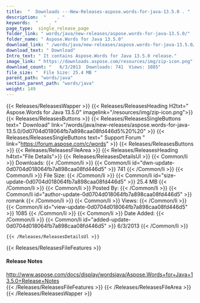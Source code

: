 ```yaml
---
title:  "  Downloads ---New-Releases-aspose.words-for-java-13.5.0 . " 
description:  "    . " 
keywords:  "    . " 
page_type:  single_release_page
folder_link: " words/java/new-releases/aspose.words-for-java-13.5.0/"
folder_name: " Aspose.Words for Java 13.5.0"
download_link: " /words/java/new-releases/aspose.words-for-java-13.5.0/0d0704d018064fb7a898caa08fd446d5"
download_text: " Download"
Intro_text: " It contains Aspose.Words for Java 13.5.0 release."
image_link: " https://downloads.aspose.com/resources/img/zip-icon.png"
download_count: "   6/3/2013  Downloads: 741  Views: 1085"
file_size: "  File Size: 25.4 MB "
parent_path: "words/java"
section_parent_path: "words/java"
weight: 149 
---
```


{{< Releases/ReleasesWapper >}}
  {{< Releases/ReleasesHeading H2txt=" Aspose.Words for Java 13.5.0" imagelink="/resources/img/zip-icon.png">}}
  {{< Releases/ReleasesButtons >}}
    {{< Releases/ReleasesSingleButtons text=" Download" link="/words/java/new-releases/aspose.words-for-java-13.5.0/0d0704d018064fb7a898caa08fd446d5%20%20" >}}
    {{< Releases/ReleasesSingleButtons text=" Support Forum " link="https://forum.aspose.com/c/words" >}}
  {{< Releases/ReleasesButtons >}}
  {{< Releases/ReleasesFileArea >}}
    {{< Releases/ReleasesHeading h4txt="File Details">}}
    {{< Releases/ReleasesDetailsUl >}}
            {{< Common/li  >}} Downloads: {{< /Common/li >}} 
      {{< Common/li id="dwn-update-0d0704d018064fb7a898caa08fd446d5" >}} 741 {{< /Common/li >}} 
      {{< Common/li  >}} File Size: {{< /Common/li >}} 
      {{< Common/li id="size-update-0d0704d018064fb7a898caa08fd446d5" >}} 25.4 MB {{< /Common/li >}} 
      {{< Common/li  >}} Posted By: {{< /Common/li >}} 
      {{< Common/li id="author-update-0d0704d018064fb7a898caa08fd446d5" >}} romank {{< /Common/li >}} 
      {{< Common/li  >}} Views: {{< /Common/li >}} 
      {{< Common/li id="view-update-0d0704d018064fb7a898caa08fd446d5" >}} 1085 {{< /Common/li >}} 
      {{< Common/li  >}} Date Added: {{< /Common/li >}} 
      {{< Common/li id="added-update-0d0704d018064fb7a898caa08fd446d5" >}} 6/3/2013 {{< /Common/li >}} 

    {{< /Releases/ReleasesDetailsUl >}}

  {{< Releases/ReleasesFileFeatures >}}
      <h4>Release Notes</h4><div><a href="http://www.aspose.com/docs/display/wordsjava/Aspose.Words+for+Java+13.5.0+Release+Notes">http://www.aspose.com/docs/display/wordsjava/Aspose.Words+for+Java+13.5.0+Release+Notes</a></div>
  {{< /Releases/ReleasesFileFeatures >}}
 {{< /Releases/ReleasesFileArea >}}
{{< /Releases/ReleasesWapper >}}


